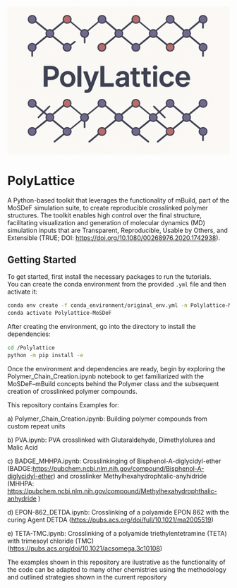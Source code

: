 ![PolyLattice Banner](https://github.com/andresordorica/Polylattice/blob/main/images/polylattice_banner.png?raw=true)
# PolyLattice
A Python-based toolkit that leverages the functionality of mBuild, part of the MoSDeF simulation suite, to create reproducible crosslinked polymer structures. The toolkit enables high control over the final structure, facilitating visualization and generation of molecular dynamics (MD) simulation inputs that are Transparent, Reproducible, Usable by Others, and Extensible (TRUE; DOI: https://doi.org/10.1080/00268976.2020.1742938).

## Getting Started

To get started, first install the necessary packages to run the tutorials.  
You can create the conda environment from the provided `.yml` file and then activate it:

```bash
conda env create -f conda_environment/original_env.yml -n Polylattice-MoSDeF
conda activate Polylattice-MoSDeF
```

After creating the environment, go into the directory to install the dependencies:

```bash
cd /Polylattice
python -m pip install -e
```


Once the environment and dependencies are ready, begin by exploring the Polymer_Chain_Creation.ipynb notebook
to get familiarized with the MoSDeF–mBuild concepts behind the Polymer class and the
subsequent creation of crosslinked polymer compounds.

This repository contains Examples for:

a) Polymer_Chain_Creation.ipynb: Building polymer compounds from custom repeat units

b) PVA.ipynb:
    PVA crosslinked with Glutaraldehyde, Dimethylolurea and Malic Acid

c) BADGE_MHHPA.ipynb: Crosslinkinging of Bisphenol-A-diglycidyl-ether (BADGE:https://pubchem.ncbi.nlm.nih.gov/compound/Bisphenol-A-diglycidyl-ether)
    and crosslinker Methylhexahydrophtalic-anyhidride (MHHPA: https://pubchem.ncbi.nlm.nih.gov/compound/Methylhexahydrophthalic-anhydride )

d) EPON-862_DETDA.ipynb:
    Crosslinking of a polyamide EPON 862 with the curing Agent DETDA (https://pubs.acs.org/doi/full/10.1021/ma2005519)

e) TETA-TMC.ipynb:
    Crosslinking of a polyamide triethylentetramine (TETA) with trimesoyl chloride (TMC) (https://pubs.acs.org/doi/10.1021/acsomega.3c10108)

The examples shown in this repository are ilustrative as the functionality of the code can be adapted to many other chemistries using the
methodology and outlined strategies shown in the current repository
